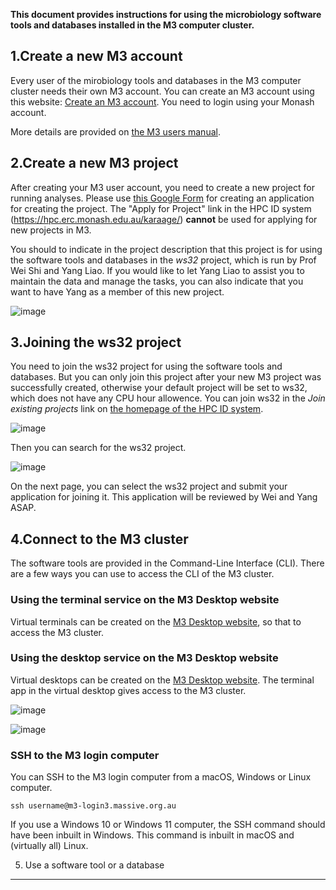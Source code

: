__This document provides instructions for using the microbiology software tools and databases installed in the M3 computer cluster.__

1.Create a new M3 account
----------------------
Every user of the mirobiology tools and databases in the M3 computer cluster needs their own M3 account. You can create an M3 account using this website:
  [Create an M3 account](https://hpc.erc.monash.edu.au/karaage/aafbootstrap). 
You need to login using your Monash account.

More details are provided on [the M3 users manual](https://docs.massive.org.au/M3/requesting-an-account.html).

2.Create a new M3 project
----------------------
After creating your M3 user account, you need to create a new project for running analyses. Please use [this Google Form](https://docs.google.com/forms/u/2/d/e/1FAIpQLSefDLmIesBaZ_90efzKQytg-2V5mBbSMfM0uW8MiCrgw3QMJg/viewform) for creating an application for creating the project. The "Apply for Project" link in the HPC ID system (https://hpc.erc.monash.edu.au/karaage/) **cannot** be used for applying for new projects in M3.

You should to indicate in the project description that this project is for using the software tools and databases in the _ws32_ project, which is run by Prof Wei Shi and Yang Liao. If you would like to let Yang Liao to assist you to maintain the data and manage the tasks, you can also indicate that you want to have Yang as a member of this new project.

![image](https://github.com/user-attachments/assets/c8fdaea4-600c-41e2-8b2b-2b00485c67b6)



3.Joining the ws32 project
----------------------
You need to join the ws32 project for using the software tools and databases. But you can only join this project after your new M3 project was successfully created, otherwise your default project will be set to ws32, which does not have any CPU hour allowence. You can join ws32 in the _Join existing projects_ link on [the homepage of the HPC ID system](https://hpc.erc.monash.edu.au/karaage/).

![image](https://github.com/user-attachments/assets/94d9a7dd-f01f-4a72-bc55-7361c417d0a3)

Then you can search for the ws32 project.

![image](https://github.com/user-attachments/assets/436caa09-b6ec-402c-a3e3-f7259053f17e)

On the next page, you can select the ws32 project and submit your application for joining it. This application will be reviewed by Wei and Yang ASAP. 

4.Connect to the M3 cluster
-----------------------
The software tools are provided in the Command-Line Interface (CLI). There are a few ways you can use to access the CLI of the M3 cluster. 

### Using the terminal service on the M3 Desktop website
Virtual terminals can be created on the [M3 Desktop website](https://m3-desktop.erc.monash.edu/), so that to access the M3 cluster.

### Using the desktop service on the M3 Desktop website
Virtual desktops can be created on the [M3 Desktop website](https://m3-desktop.erc.monash.edu/). The terminal app in the virtual desktop gives access to the M3 cluster.

![image](https://github.com/user-attachments/assets/5bb174ec-b0bf-4886-9862-8f709c9e8d27)

![image](https://github.com/user-attachments/assets/7de90c13-66a3-4830-9bff-aa927897d730)


### SSH to the M3 login computer
You can SSH to the M3 login computer from a macOS, Windows or Linux computer. 
```
ssh username@m3-login3.massive.org.au
```
If you use a Windows 10 or Windows 11 computer, the SSH command should have been inbuilt in Windows. This command is inbuilt in macOS and (virtually all) Linux.

5. Use a software tool or a database
-----------------------------

